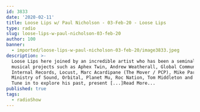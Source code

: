 ```yaml
---
id: 3833
date: '2020-02-11'
title: Loose Lips w/ Paul Nicholson - 03-Feb-20 - Loose Lips
type: radio
slug: loose-lips-w-paul-nicholson-03-feb-20
author: 100
banner:
  - imported/loose-lips-w-paul-nicholson-03-feb-20/image3833.jpeg
description: >-
  Loose Lips here joined by an incredible artist who has been a seminal part of
  musical projects such as Aphex Twin, Andrew Weatherall, Global Communication,
  Internal Records, Locust, Marc Acardipane (The Mover / PCP), Mike Paradinas,
  Ministry of Sound, Orbital, Planet Mu, Roc Nation, Tom Middleton and Warp..
  Tune in to explore his past, present [...]Read More...
published: true
tags:
  - radioShow
---
```

